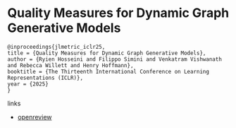 # Quality Measures for Dynamic Graph Generative Models

```
@inproceedings{jlmetric_iclr25,
title = {Quality Measures for Dynamic Graph Generative Models},
author = {Ryien Hosseini and Filippo Simini and Venkatram Vishwanath and Rebecca Willett and Henry Hoffmann},
booktitle = {The Thirteenth International Conference on Learning Representations (ICLR)},
year = {2025}
}
```

links
- [openreview](https://openreview.net/forum?id=8bjspmAMBk)
